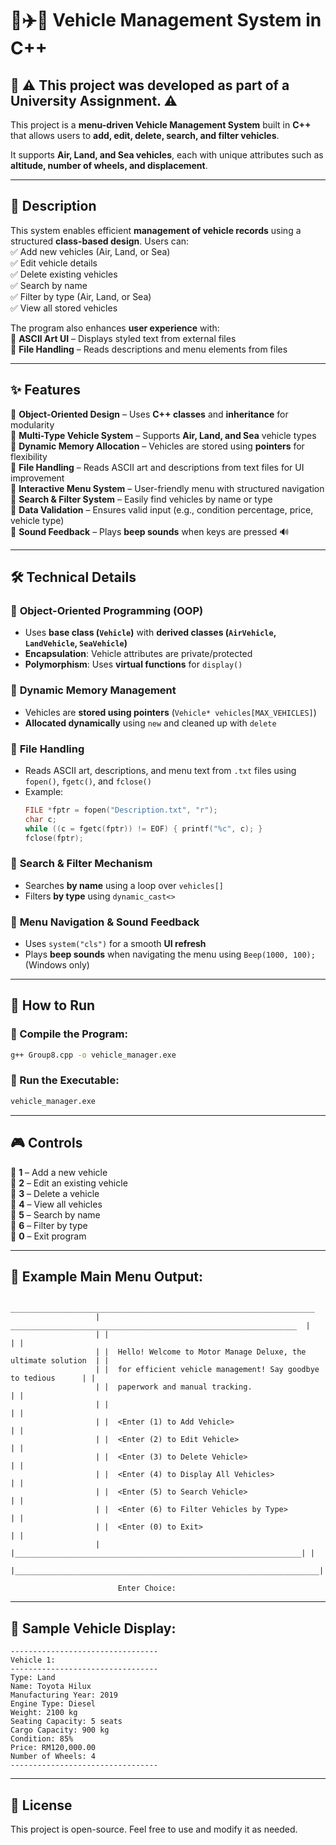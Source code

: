 # 🚗✈️🚢 Vehicle Management System in C++

## 📌 **⚠️ This project was developed as part of a University Assignment. ⚠️**  
This project is a **menu-driven Vehicle Management System** built in **C++** that allows users to **add, edit, delete, search, and filter vehicles**.  

It supports **Air, Land, and Sea vehicles**, each with unique attributes such as **altitude, number of wheels, and displacement**.  

---

## 📌 Description
This system enables efficient **management of vehicle records** using a structured **class-based design**. Users can:  
✅ Add new vehicles (Air, Land, or Sea)  
✅ Edit vehicle details  
✅ Delete existing vehicles  
✅ Search by name  
✅ Filter by type (Air, Land, or Sea)  
✅ View all stored vehicles  

The program also enhances **user experience** with:  
🔹 **ASCII Art UI** – Displays styled text from external files  
🔹 **File Handling** – Reads descriptions and menu elements from files  

---

## ✨ Features
🔹 **Object-Oriented Design** – Uses **C++ classes** and **inheritance** for modularity  
🔹 **Multi-Type Vehicle System** – Supports **Air, Land, and Sea** vehicle types  
🔹 **Dynamic Memory Allocation** – Vehicles are stored using **pointers** for flexibility  
🔹 **File Handling** – Reads ASCII art and descriptions from text files for UI improvement  
🔹 **Interactive Menu System** – User-friendly menu with structured navigation  
🔹 **Search & Filter System** – Easily find vehicles by name or type  
🔹 **Data Validation** – Ensures valid input (e.g., condition percentage, price, vehicle type)  
🔹 **Sound Feedback** – Plays **beep sounds** when keys are pressed 🔊  

---

## 🛠️ Technical Details
### 🔹 **Object-Oriented Programming (OOP)**
- Uses **base class (`Vehicle`)** with **derived classes (`AirVehicle`, `LandVehicle`, `SeaVehicle`)**  
- **Encapsulation**: Vehicle attributes are private/protected  
- **Polymorphism**: Uses **virtual functions** for `display()`  

### 🔹 **Dynamic Memory Management**
- Vehicles are **stored using pointers** (`Vehicle* vehicles[MAX_VEHICLES]`)  
- **Allocated dynamically** using `new` and cleaned up with `delete`  

### 🔹 **File Handling**
- Reads ASCII art, descriptions, and menu text from `.txt` files using `fopen()`, `fgetc()`, and `fclose()`  
- Example:
  ```cpp
  FILE *fptr = fopen("Description.txt", "r");
  char c;
  while ((c = fgetc(fptr)) != EOF) { printf("%c", c); }
  fclose(fptr);
  ```

### 🔹 **Search & Filter Mechanism**
- Searches **by name** using a loop over `vehicles[]`  
- Filters **by type** using `dynamic_cast<>`  

### 🔹 **Menu Navigation & Sound Feedback**
- Uses `system("cls")` for a smooth **UI refresh**  
- Plays **beep sounds** when navigating the menu using `Beep(1000, 100);` (Windows only)  

---

## 🚀 How to Run
### 🔹 Compile the Program:
```sh
g++ Group8.cpp -o vehicle_manager.exe
```
### 🔹 Run the Executable:
```sh
vehicle_manager.exe
```

---

## 🎮 Controls
🎯 **1** – Add a new vehicle  
🎯 **2** – Edit an existing vehicle  
🎯 **3** – Delete a vehicle  
🎯 **4** – View all vehicles  
🎯 **5** – Search by name  
🎯 **6** – Filter by type  
🎯 **0** – Exit program  

---

## 📜 Example Main Menu Output:
```
                    ____________________________________________________________________
                   |  ________________________________________________________________  |
                   | |                                                                | |
                   | |  Hello! Welcome to Motor Manage Deluxe, the ultimate solution  | |
                   | |  for efficient vehicle management! Say goodbye to tedious      | |
                   | |  paperwork and manual tracking.                                | |
                   | |                                                                | |
                   | |  <Enter (1) to Add Vehicle>                                    | |
                   | |  <Enter (2) to Edit Vehicle>                                   | |
                   | |  <Enter (3) to Delete Vehicle>                                 | |
                   | |  <Enter (4) to Display All Vehicles>                           | |
                   | |  <Enter (5) to Search Vehicle>                                 | |
                   | |  <Enter (6) to Filter Vehicles by Type>                        | |
                   | |  <Enter (0) to Exit>                                           | |
                   | |________________________________________________________________| |
                   |____________________________________________________________________|

                        Enter Choice: 
```

---

## 📄 Sample Vehicle Display:
```
---------------------------------
Vehicle 1:
---------------------------------
Type: Land
Name: Toyota Hilux
Manufacturing Year: 2019
Engine Type: Diesel
Weight: 2100 kg
Seating Capacity: 5 seats
Cargo Capacity: 900 kg
Condition: 85%
Price: RM120,000.00
Number of Wheels: 4
---------------------------------
```

---

## 📌 License
This project is open-source. Feel free to use and modify it as needed.
